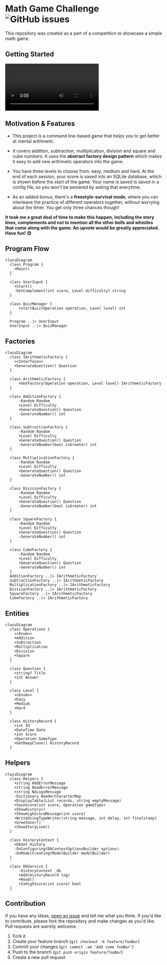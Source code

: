 ﻿
# Math Game Challenge   &nbsp;  ![GitHub issues](https://img.shields.io/github/issues/Codedreamer06/MathGameChallenge)
This repository was created as a part of a competition to showcase a simple math game.

## Getting Started
![demo](demo/demo.mp4)

## Motivation & Features
* This project is a command line-based game that helps you to get better at mental arithmetic.

* It covers addition, subtraction, multiplication, division and square and cube numbers. It uses the **abstract factory design pattern** which makes it easy to add new arithmetic operators into the game.

* You have three levels to choose from: easy, medium and hard. At the end of each session, your score is saved into an SQLite database, which is shown before the start of the game. Your name is saved is saved in a config file, so you won't be pestered by asking that everytime.

* As an added bonus, there's a **freestyle-survival mode**, where you can interleave the practice of different operators together, without worrying about the timer. You get only three chances though!

**It took me a great deal of time to make this happen, including the story lines, complements and not to mention all the other bells and whistles that come along with the game. An upvote would be greatly appreciated. Have fun!  😊**

## Program Flow
```mermaid
classDiagram
  class Program {
    +Main()
  }

  class UserInput {
    +Start()
    -GetComplement(int score, Level difficulty) string
  }
  
  class QuizManager {
	  +startQuiz(Operation operation, Level level) int
  }
    
  Program ..|> UserInput
  UserInput ..|> QuizManager
```
## Factories
```mermaid
classDiagram
  class IArithmeticFactory {
    <<Interface>>
    +GenerateQuestion() Question
  }
  
  class ArithmeticFactory {
	  +GetFactory(Operation operation, Level level) IArithmeticFactory
  }
  
  class AdditionFactory {
	  -Random Random
	  +Level Difficulty
	  +GenerateQuestion() Question
	  -GenerateNumber() int
  }
  
  class SubtractionFactory {
	  -Random Random
	  +Level Difficulty
	  +GenerateQuestion() Question
	  -GenerateNumber(bool isGreater) int
  }
  
  class MultiplicationFactory {
	  -Random Random
	  +Level Difficulty
	  +GenerateQuestion() Question
	  -GenerateNumber() int
  }
  
  class DivisionFactory {
	  -Random Random
	  +Level Difficulty
	  +GenerateQuestion() Question
	  -GenerateNumber(bool isGreater) int
  }
  
  class SquareFactory {
	  -Random Random
	  +Level Difficulty
	  +GenerateQuestion() Question
	  -GenerateNumber() int
  }
  
  class CubeFactory {
	  -Random Random
	  +Level Difficulty
	  +GenerateQuestion() Question
	  -GenerateNumber() int
  }
  AdditionFactory ..|> IArithmeticFactory
  SubtractionFactory ..|> IArithmeticFactory
  MultiplicationFactory ..|> IArithmeticFactory
  DivisionFactory ..|> IArithmeticFactory
  SquareFactory ..|> IArithmeticFactory
  CubeFactory ..|> IArithmeticFactory
```
## Entities
```mermaid
classDiagram
  class Operations {
	<<Enum>>
	+Addition
    +Subtraction
    +Multiplication
    +Division
    +Square
  }

  class Question {
    +string? Title
    +int Answer
  }

  class Level {
    <<Enum>>
    +Easy
    +Medium
    +Hard
  }
  
  class HistoryRecord {
    +int Id
    +DateTime Date
    +int Score
    +Operation GameType
    +GetDeepClone() HistoryRecord
  }
```
## Helpers
```mermaid
classDiagram
  class Helpers {
    +string AddErrorMessage
    +string ReadErrorMessage
    +string NoLogsMessage
    -Dictionary HeaderCharacterMap
    +DisplayTable(List records, string emptyMessage)
    +SaveScore(int score, Operation gameType)
    +ShowHistory()
    +ShowHighScoreMessage(int score)
    +WriteUsingTypeWriter(string message, int delay, int finalsleep)
    +GreetUser()
    +ShowStoryLine()
  }
  
  class HistoryContext {
    +DbSet History
    -OnConfiguring(DbContextOptionsBuilder options)
    -OnModelCreating(ModelBuilder modelBuilder)
  }
  
  class DbService {
	  -HistoryContext _db
	  +Add(HistoryRecord log)
	  +Read()
	  +IsHighScore(int score) bool
  }
```

## Contribution
If you have any ideas,   [open an issue](https://github.com/CodeDreamer06/MathGameChallenge/issues/new)  and tell me what you think. If you'd like to contribute, please fork the repository and make changes as you'd like. Pull requests are warmly welcome.
1. Fork it
2. Create your feature branch (`git checkout -b feature/fooBar`)
3. Commit your changes (`git commit -am 'Add some fooBar'`)
4. Push to the branch (`git push origin feature/fooBar`)
5. Create a new pull request